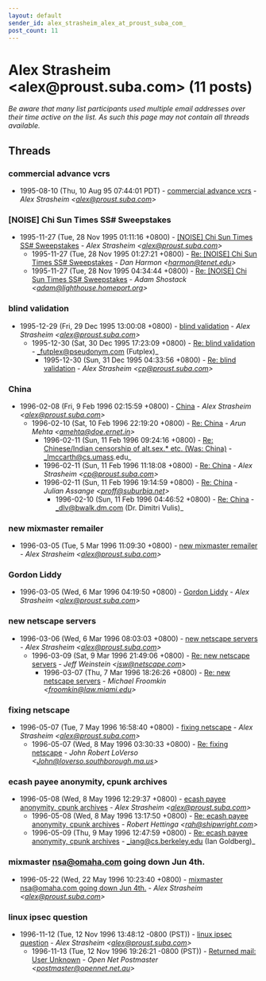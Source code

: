 ```yaml
---
layout: default
sender_id: alex_strasheim_alex_at_proust_suba_com_
post_count: 11
---
```


# Alex Strasheim <alex<span>@</span>proust.suba.com> (11 posts)

_Be aware that many list participants used multiple email addresses over their time active on the list. As such this page may not contain all threads available._

## Threads

### commercial advance vcrs
+ 1995-08-10 (Thu, 10 Aug 95 07:44:01 PDT) - [commercial advance vcrs](/archive/1995/08/f4d3b6bb1e07069ba1cd28170bca6753027b8eaf4114b3cdab6e25d18a6524a2) - _Alex Strasheim \<alex@proust.suba.com\>_

### [NOISE] Chi Sun Times SS# Sweepstakes
+ 1995-11-27 (Tue, 28 Nov 1995 01:11:16 +0800) - [[NOISE] Chi Sun Times SS# Sweepstakes](/archive/1995/11/0159b10612519504bb495751994613c2f6dc571492f62a4f93149eafafc77344) - _Alex Strasheim \<alex@proust.suba.com\>_
  + 1995-11-27 (Tue, 28 Nov 1995 01:27:21 +0800) - [Re: [NOISE] Chi Sun Times SS# Sweepstakes](/archive/1995/11/55b3b46b1dde45411efedae20bb65726b429497208f39b8a7d7cf0e1fb5aa778) - _Dan Harmon \<harmon@tenet.edu\>_
  + 1995-11-27 (Tue, 28 Nov 1995 04:34:44 +0800) - [Re: [NOISE] Chi Sun Times SS# Sweepstakes](/archive/1995/11/6ae780bee715467a991a36171b8c262987a882ddd06ca5d54323921e8ea0f545) - _Adam Shostack \<adam@lighthouse.homeport.org\>_

### blind validation
+ 1995-12-29 (Fri, 29 Dec 1995 13:00:08 +0800) - [blind validation](/archive/1995/12/ff055af84b58ac48c1251f8c4499d4a13e14c65b6a7f760fe7ce8186a87a677b) - _Alex Strasheim \<alex@proust.suba.com\>_
  + 1995-12-30 (Sat, 30 Dec 1995 17:23:09 +0800) - [Re: blind validation](/archive/1995/12/f68d0bd8a00d2ef3adf62bc0ffa1cbd9be21ac7f6eb9b6e484a453a7bfb98930) - _futplex@pseudonym.com (Futplex)_
    + 1995-12-30 (Sun, 31 Dec 1995 04:33:56 +0800) - [Re: blind validation](/archive/1995/12/35926491bbd2bb7183ef96e8ceabc460b3cbfe96a08cb616a2080b6701933bf9) - _Alex Strasheim \<cp@proust.suba.com\>_

### China
+ 1996-02-08 (Fri, 9 Feb 1996 02:15:59 +0800) - [China](/archive/1996/02/6c8794aaeaa4c8335fd2b417711fdf6a24bca82ecc0cca81ba2c862b0a9c9f4b) - _Alex Strasheim \<alex@proust.suba.com\>_
  + 1996-02-10 (Sat, 10 Feb 1996 22:19:20 +0800) - [Re: China](/archive/1996/02/a30f96402dd154dc7c7fc9af5e3bfaec6685c5d4e1b5bc189a03631e3e5500f9) - _Arun Mehta \<amehta@doe.ernet.in\>_
    + 1996-02-11 (Sun, 11 Feb 1996 09:24:16 +0800) - [Re: Chinese/Indian censorship of alt.sex.* etc. (Was: China)](/archive/1996/02/182d4b3328e64e80231dae3b9351c37b56c547ce30addba89cc6de23eb47c81c) - _lmccarth@cs.umass.edu_
    + 1996-02-11 (Sun, 11 Feb 1996 11:18:08 +0800) - [Re: China](/archive/1996/02/88d54b15ffc6ef7c515f4d4709bab0aa25401519a8c1cbb73ed3ee11105a5318) - _Alex Strasheim \<cp@proust.suba.com\>_
    + 1996-02-11 (Sun, 11 Feb 1996 19:14:59 +0800) - [Re: China](/archive/1996/02/4514586a8af5fa70e2bcc0c4397479e7d0142b2bb265ddec26f9a5fcff673b3f) - _Julian Assange \<proff@suburbia.net\>_
      + 1996-02-10 (Sun, 11 Feb 1996 04:46:52 +0800) - [Re: China](/archive/1996/02/2fdea8d93ef42b47bc803101c5c52f53bc7656c44bf6c4d398f07dcb789df834) - _dlv@bwalk.dm.com (Dr. Dimitri Vulis)_

### new mixmaster remailer
+ 1996-03-05 (Tue, 5 Mar 1996 11:09:30 +0800) - [new mixmaster remailer](/archive/1996/03/9c8ac887979cffea7658ee0e8fc79abefd913018398ce379828ca7518de1e6b1) - _Alex Strasheim \<alex@proust.suba.com\>_

### Gordon Liddy
+ 1996-03-05 (Wed, 6 Mar 1996 04:19:50 +0800) - [Gordon Liddy](/archive/1996/03/4703098ad2e17317e5cca89237b791d42fe07729d03b2563d9115e13a1ad66a5) - _Alex Strasheim \<alex@proust.suba.com\>_

### new netscape servers
+ 1996-03-06 (Wed, 6 Mar 1996 08:03:03 +0800) - [new netscape servers](/archive/1996/03/99b3394562c472aca15d12bef89ff55fcf6b5585b29401550477948f8cc12037) - _Alex Strasheim \<alex@proust.suba.com\>_
  + 1996-03-09 (Sat, 9 Mar 1996 21:49:06 +0800) - [Re: new netscape servers](/archive/1996/03/0fb39cfa733fbe00e4264f6983db5391648e2a3018cc338dfb924bb17685cba5) - _Jeff Weinstein \<jsw@netscape.com\>_
    + 1996-03-07 (Thu, 7 Mar 1996 18:26:26 +0800) - [Re: new netscape servers](/archive/1996/03/2274f664e82701cd122a10eeae9cae67f610160dd96349f425cbf8a7fcafe393) - _Michael Froomkin \<froomkin@law.miami.edu\>_

### fixing netscape
+ 1996-05-07 (Tue, 7 May 1996 16:58:40 +0800) - [fixing netscape](/archive/1996/05/8c4cb9486e4f187c6427f9a63b57fa3eb58ab0962fa0a6bc816824f5c7297e02) - _Alex Strasheim \<alex@proust.suba.com\>_
  + 1996-05-07 (Wed, 8 May 1996 03:30:33 +0800) - [Re: fixing netscape](/archive/1996/05/e0e1a18f7df654d559e51dbf252c6db58e2d6e94026e052d90ba4f5df55d8eae) - _John Robert LoVerso \<John@loverso.southborough.ma.us\>_

### ecash payee anonymity, cpunk archives
+ 1996-05-08 (Wed, 8 May 1996 12:29:37 +0800) - [ecash payee anonymity, cpunk archives](/archive/1996/05/f490d04f684325c71ab3b95683b60ba55b18e47f8bffd062bee4516f55860e08) - _Alex Strasheim \<alex@proust.suba.com\>_
  + 1996-05-08 (Wed, 8 May 1996 13:17:50 +0800) - [Re: ecash payee anonymity, cpunk archives](/archive/1996/05/5f1bbf4a7694bfbf5c15959401a9f7fa48805ce9c146f6ef3c989f733a58e25d) - _Robert Hettinga \<rah@shipwright.com\>_
  + 1996-05-09 (Thu, 9 May 1996 12:47:59 +0800) - [Re: ecash payee anonymity, cpunk archives](/archive/1996/05/e707fffc3e38ec4ec34fd93860425caf7dd0c367f008b316449f31ef18bc61b5) - _iang@cs.berkeley.edu (Ian Goldberg)_

### mixmaster nsa@omaha.com going down Jun 4th.
+ 1996-05-22 (Wed, 22 May 1996 10:23:40 +0800) - [mixmaster nsa@omaha.com going down Jun 4th.](/archive/1996/05/2a95b067b79d28664098d51338d1a59a79baedc5b3a5361d849b4912871cb6c8) - _Alex Strasheim \<alex@proust.suba.com\>_

### linux ipsec question
+ 1996-11-12 (Tue, 12 Nov 1996 13:48:12 -0800 (PST)) - [linux ipsec question](/archive/1996/11/23389bf414044686f92873a3d9578620e41a217f5914482bf09df0e111bc9742) - _Alex Strasheim \<alex@proust.suba.com\>_
  + 1996-11-13 (Tue, 12 Nov 1996 19:26:21 -0800 (PST)) - [Returned mail: User Unknown](/archive/1996/11/e6a06755bd1119ff33b43ae040630dcfbf3d9bb00369f6168216853c4ec60455) - _Open Net Postmaster \<postmaster@opennet.net.au\>_

